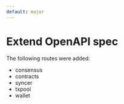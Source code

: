 ```yaml
---
default: major
---
```


# Extend OpenAPI spec

The following routes were added:
- consensus
- contracts
- syncer
- txpool
- wallet